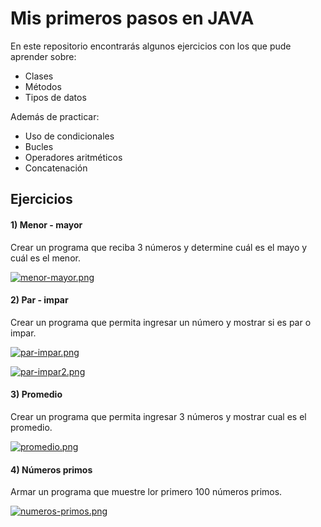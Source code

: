 # Mis primeros pasos en JAVA

En este repositorio encontrarás algunos ejercicios con los que pude aprender sobre:
- Clases
- Métodos
- Tipos de datos

Además de practicar:
- Uso de condicionales
- Bucles
- Operadores aritméticos
- Concatenación

## Ejercicios
#### 1) Menor - mayor
Crear un programa que reciba 3 números y determine cuál es el mayo y cuál es el menor.

[![menor-mayor.png](https://i.postimg.cc/3Nn3C6sp/menor-mayor.png)](https://postimg.cc/bSSXq6NN)

#### 2) Par - impar
Crear un programa que permita ingresar un número y mostrar si es par o impar.

[![par-impar.png](https://i.postimg.cc/VLh8fjmY/par-impar.png)](https://postimg.cc/crfjTtvj)

[![par-impar2.png](https://i.postimg.cc/XvcmCFSB/par-impar2.png)](https://postimg.cc/DW0xVSz7)

#### 3) Promedio
Crear un programa que permita ingresar 3 números y mostrar cual es el promedio.

[![promedio.png](https://i.postimg.cc/dtrbYgH9/promedio.png)](https://postimg.cc/SJQTL1pX)

#### 4) Números primos
Armar un programa que muestre lor primero 100 números primos.

[![numeros-primos.png](https://i.postimg.cc/PfYp8zS5/numeros-primos.png)](https://postimg.cc/8skP2W82)
